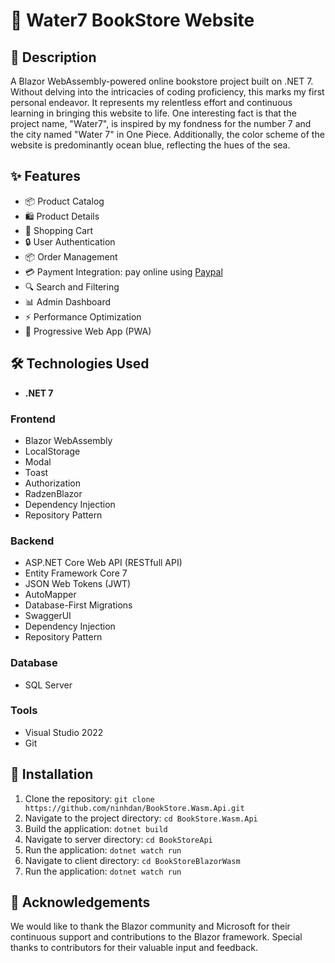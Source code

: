 # 🐋 Water7 BookStore Website
## 📝 Description
A Blazor WebAssembly-powered online bookstore project built on .NET 7. Without delving into the intricacies of coding proficiency, this marks my first personal endeavor. It represents my relentless effort and continuous learning in bringing this website to life.
One interesting fact is that the project name, "Water7", is inspired by my fondness for the number 7 and the city named "Water 7" in One Piece. Additionally, the color scheme of the website is predominantly ocean blue, reflecting the hues of the sea.

## ✨ Features
- 📦 Product Catalog
- 🛍️ Product Details
- 🛒 Shopping Cart
- 🔒 User Authentication
- 📦 Order Management
- 💳 Payment Integration: pay online using [Paypal](https://www.paypal.com/)
- 🔍 Search and Filtering
- 📊 Admin Dashboard
- ⚡ Performance Optimization
- 📱 Progressive Web App (PWA)

## 🛠️ Technologies Used
- **.NET 7**
### Frontend
- Blazor WebAssembly
- LocalStorage
- Modal
- Toast
- Authorization
- RadzenBlazor
- Dependency Injection
- Repository Pattern

### Backend
- ASP.NET Core Web API (RESTfull API)
- Entity Framework Core 7
- JSON Web Tokens (JWT)
- AutoMapper
- Database-First Migrations
- SwaggerUI
- Dependency Injection
- Repository Pattern

### Database
- SQL Server 

### Tools
- Visual Studio 2022
- Git

## 🚀 Installation
1. Clone the repository: `git clone https://github.com/ninhdan/BookStore.Wasm.Api.git`
2. Navigate to the project directory: `cd BookStore.Wasm.Api`
3. Build the application: `dotnet build`
4. Navigate to server directory: `cd BookStoreApi`
5. Run the application: `dotnet watch run`
6. Navigate to client directory: `cd BookStoreBlazorWasm`
7. Run the application: `dotnet watch run`

## 🙏 Acknowledgements
We would like to thank the Blazor community and Microsoft for their continuous support and contributions to the Blazor framework. Special thanks to contributors for their valuable input and feedback.

